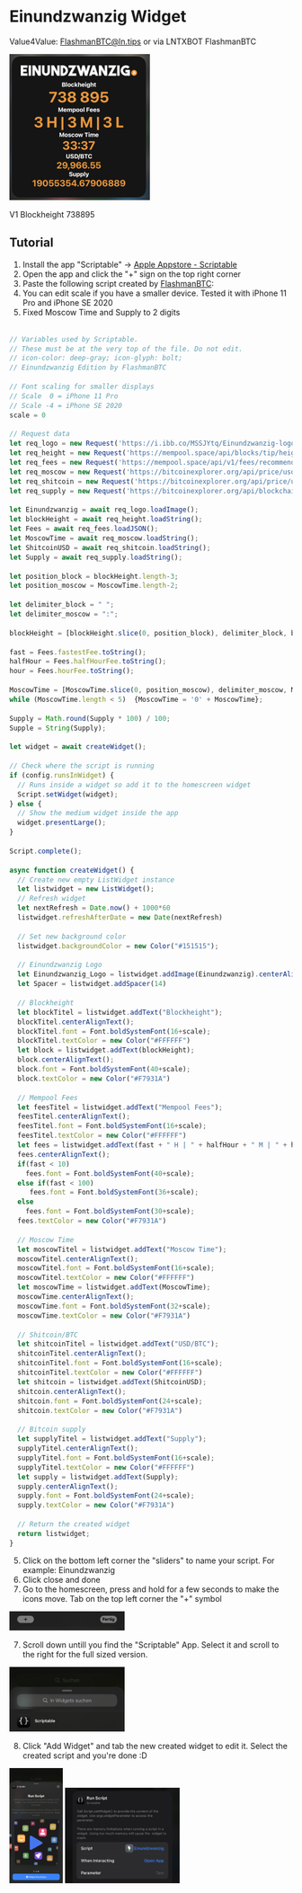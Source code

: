 # Einundzwanzig Widget
Value4Value: FlashmanBTC@ln.tips or via LNTXBOT FlashmanBTC

<img src="./images/einundzwanzig.jpg" style="zoom: 50%;" />

V1 Blockheight 738895
## Tutorial

1. Install the app "Scriptable" -> [Apple Appstore - Scriptable](https://apps.apple.com/ch/app/scriptable/id1405459188?l=en)
2. Open the app and click the "+" sign on the top right corner
3. Paste the following script created by [FlashmanBTC](https://twitter.com/FlashmanBTC):
4. You can edit scale if you have a smaller device. Tested it with iPhone 11 Pro and iPhone SE 2020
5. Fixed Moscow Time and Supply to 2 digits

```js

// Variables used by Scriptable.
// These must be at the very top of the file. Do not edit.
// icon-color: deep-gray; icon-glyph: bolt;
// Einundzwanzig Edition by FlashmanBTC

// Font scaling for smaller displays
// Scale  0 = iPhone 11 Pro
// Scale -4 = iPhone SE 2020
scale = 0

// Request data
let req_logo = new Request('https://i.ibb.co/MSSJYtq/Einundzwanzig-logo.png');
let req_height = new Request('https://mempool.space/api/blocks/tip/height');
let req_fees = new Request('https://mempool.space/api/v1/fees/recommended');
let req_moscow = new Request('https://bitcoinexplorer.org/api/price/usd/sats');
let req_shitcoin = new Request('https://bitcoinexplorer.org/api/price/usd');
let req_supply = new Request('https://bitcoinexplorer.org/api/blockchain/coins');

let Einundzwanzig = await req_logo.loadImage();
let blockHeight = await req_height.loadString();
let Fees = await req_fees.loadJSON();
let MoscowTime = await req_moscow.loadString();
let ShitcoinUSD = await req_shitcoin.loadString();
let Supply = await req_supply.loadString();

let position_block = blockHeight.length-3;
let position_moscow = MoscowTime.length-2;

let delimiter_block = " ";
let delimiter_moscow = ":";

blockHeight = [blockHeight.slice(0, position_block), delimiter_block, blockHeight.slice(position_block)].join('');

fast = Fees.fastestFee.toString();
halfHour = Fees.halfHourFee.toString();
hour = Fees.hourFee.toString();

MoscowTime = [MoscowTime.slice(0, position_moscow), delimiter_moscow, MoscowTime.slice(position_moscow)].join('');
while (MoscowTime.length < 5)  {MoscowTime = '0' + MoscowTime};

Supply = Math.round(Supply * 100) / 100;
Supple = String(Supply);

let widget = await createWidget();

// Check where the script is running
if (config.runsInWidget) {
  // Runs inside a widget so add it to the homescreen widget
  Script.setWidget(widget);
} else {
  // Show the medium widget inside the app
  widget.presentLarge();
}

Script.complete();

async function createWidget() {
  // Create new empty ListWidget instance
  let listwidget = new ListWidget();
  // Refresh widget  
  let nextRefresh = Date.now() + 1000*60 
  listwidget.refreshAfterDate = new Date(nextRefresh)

  // Set new background color
  listwidget.backgroundColor = new Color("#151515");

  // Einundzwanzig Logo
  let Einundzwanzig_Logo = listwidget.addImage(Einundzwanzig).centerAlignImage();
  let Spacer = listwidget.addSpacer(14)
  
  // Blockheight
  let blockTitel = listwidget.addText("Blockheight");
  blockTitel.centerAlignText();
  blockTitel.font = Font.boldSystemFont(16+scale);
  blockTitel.textColor = new Color("#FFFFFF")
  let block = listwidget.addText(blockHeight);
  block.centerAlignText();
  block.font = Font.boldSystemFont(40+scale);
  block.textColor = new Color("#F7931A")

  // Mempool Fees
  let feesTitel = listwidget.addText("Mempool Fees");
  feesTitel.centerAlignText();
  feesTitel.font = Font.boldSystemFont(16+scale);
  feesTitel.textColor = new Color("#FFFFFF")	 
  let fees = listwidget.addText(fast + " H | " + halfHour + " M | " + hour + " L");
  fees.centerAlignText();
  if(fast < 10)
    fees.font = Font.boldSystemFont(40+scale);
  else if(fast < 100)
     fees.font = Font.boldSystemFont(36+scale);
  else
    fees.font = Font.boldSystemFont(30+scale);
  fees.textColor = new Color("#F7931A")

  // Moscow Time
  let moscowTitel = listwidget.addText("Moscow Time");
  moscowTitel.centerAlignText();
  moscowTitel.font = Font.boldSystemFont(16+scale);
  moscowTitel.textColor = new Color("#FFFFFF")	
  let moscowTime = listwidget.addText(MoscowTime);
  moscowTime.centerAlignText();
  moscowTime.font = Font.boldSystemFont(32+scale);
  moscowTime.textColor = new Color("#F7931A")
  
  // Shitcoin/BTC
  let shitcoinTitel = listwidget.addText("USD/BTC");
  shitcoinTitel.centerAlignText();
  shitcoinTitel.font = Font.boldSystemFont(16+scale);
  shitcoinTitel.textColor = new Color("#FFFFFF")	
  let shitcoin = listwidget.addText(ShitcoinUSD);
  shitcoin.centerAlignText();
  shitcoin.font = Font.boldSystemFont(24+scale);
  shitcoin.textColor = new Color("#F7931A")
  
  // Bitcoin supply
  let supplyTitel = listwidget.addText("Supply");
  supplyTitel.centerAlignText();
  supplyTitel.font = Font.boldSystemFont(16+scale);
  supplyTitel.textColor = new Color("#FFFFFF")	
  let supply = listwidget.addText(Supply);
  supply.centerAlignText();
  supply.font = Font.boldSystemFont(24+scale);
  supply.textColor = new Color("#F7931A")
  
  // Return the created widget
  return listwidget;
}
```

5. Click on the bottom left corner the "sliders" to name your script. For example: Einundzwanzig
6. Click close and done
7. Go to the homescreen, press and hold for a few seconds to make the icons move. Tab on the top left corner the "+" symbol

<img src="./images/add_widget.jpg" style="zoom: 20%;" />

7. Scroll down untill you find the "Scriptable" App. Select it and scroll to the right for the full sized version.

<img src="./images/search_widget.jpg" style="zoom: 20%;" />

8. Click "Add Widget" and tab the new created widget to edit it. Select the created script and you're done :D

<img src="./images/create_widget.png" style="zoom: 20%;" />

<img src="./images/add_script.jpg" style="zoom: 20%;" />
